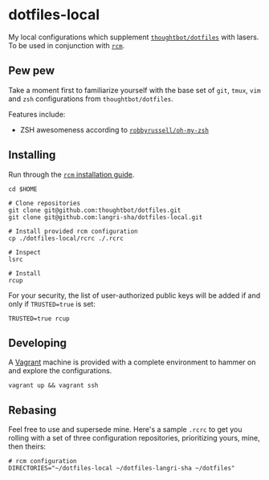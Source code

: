 dotfiles-local
==============

My local configurations which supplement
[`thoughtbot/dotfiles`](https://github.com/thoughtbot/dotfiles) with lasers. To
be used in conjunction with [`rcm`](https://github.com/thoughtbot/rcm#rcm).

Pew pew
-------

Take a moment first to familiarize yourself with the base set of `git`, `tmux`,
`vim` and `zsh` configurations from `thoughtbot/dotfiles`.

Features include:

* ZSH awesomeness according to [`robbyrussell/oh-my-zsh`](robbyrussell/oh-my-zsh
  )

Installing
----------

Run through the [`rcm` installation
guide](https://github.com/thoughtbot/rcm#installation).

```
cd $HOME

# Clone repositories
git clone git@github.com:thoughtbot/dotfiles.git
git clone git@github.com:langri-sha/dotfiles-local.git

# Install provided rcm configuration
cp ./dotfiles-local/rcrc ./.rcrc

# Inspect
lsrc

# Install
rcup
```

For your security, the list of user-authorized public keys will be added if and only if `TRUSTED=true` is set:

```
TRUSTED=true rcup
```

Developing
----------

A [Vagrant](https://www.vagrantup.com) machine is provided with a complete
environment to hammer on and explore the configurations.

```
vagrant up && vagrant ssh
```

Rebasing
--------

Feel free to use and supersede mine. Here's a sample `.rcrc` to get you rolling
with a set of three configuration repositories, prioritizing yours, mine, then
theirs:

```
# rcm configuration
DIRECTORIES="~/dotfiles-local ~/dotfiles-langri-sha ~/dotfiles"
```
